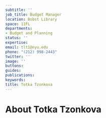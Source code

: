 ```yaml
---
subtitle: ''
job_title: Budget Manager
location: Bobst Library
space: 11FL
departments:
- Budget and Planning
status: ''
expertise: 
email: tlt1@nyu.edu
phone: "(212) 998-2443"
twitter: ''
image: ''
buttons: 
guides: 
publications: 
keywords: 
title: Totka Tzonkova
---
```


# About Totka Tzonkova